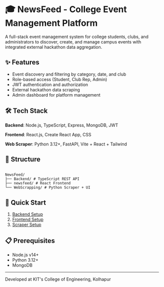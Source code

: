 # 🎓 NewsFeed - College Event Management Platform

A full-stack event management system for college students, clubs, and administrators to discover, create, and manage campus events with integrated external hackathon data aggregation.

## ✨ Features

- Event discovery and filtering by category, date, and club
- Role-based access (Student, Club Rep, Admin)
- JWT authentication and authorization
- External hackathon data scraping
- Admin dashboard for platform management

## 🛠️ Tech Stack

**Backend**: Node.js, TypeScript, Express, MongoDB, JWT

**Frontend**: React.js, Create React App, CSS

**Web Scraper**: Python 3.12+, FastAPI, Vite + React + Tailwind

## 📁 Structure
```text

NewsFeed/
├── Backend/ # TypeScript REST API
├── newsfeed/ # React Frontend
└── WebScrapping/ # Python Scraper + UI
```

## 🚀 Quick Start

1. [Backend Setup](./Backend/README.md)
2. [Frontend Setup](./newsfeed/RunManual.md)
3. [Scraper Setup](./WebScrapping/RunMnual.md)

## 📋 Prerequisites

- Node.js v14+
- Python 3.12+
- MongoDB

---

Developed at KIT's College of Engineering, Kolhapur
